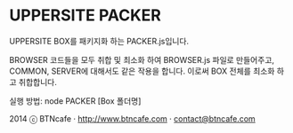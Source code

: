 UPPERSITE PACKER
================
UPPERSITE BOX를 패키지화 하는 PACKER.js입니다.

BROWSER 코드들을 모두 취합 및 최소화 하여 BROWSER.js 파일로 만들어주고, COMMON, SERVER에 대해서도 같은 작용을 합니다. 이로써 BOX 전체를 최소화 하고 취합합니다.

실행 방법: node PACKER [Box 폴더명]

2014 ⓒ BTNcafe · http://www.btncafe.com · contact@btncafe.com
